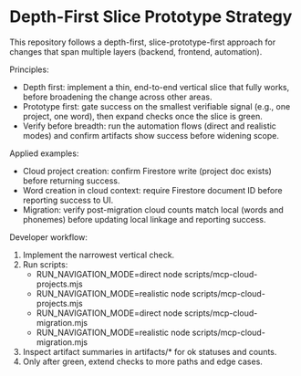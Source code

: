 # Depth-First Slice Prototype Strategy

This repository follows a depth-first, slice-prototype-first approach for changes that span multiple layers (backend, frontend, automation).

Principles:
- Depth first: implement a thin, end-to-end vertical slice that fully works, before broadening the change across other areas.
- Prototype first: gate success on the smallest verifiable signal (e.g., one project, one word), then expand checks once the slice is green.
- Verify before breadth: run the automation flows (direct and realistic modes) and confirm artifacts show success before widening scope.

Applied examples:
- Cloud project creation: confirm Firestore write (project doc exists) before returning success.
- Word creation in cloud context: require Firestore document ID before reporting success to UI.
- Migration: verify post-migration cloud counts match local (words and phonemes) before updating local linkage and reporting success.

Developer workflow:
1) Implement the narrowest vertical check.
2) Run scripts:
   - RUN_NAVIGATION_MODE=direct node scripts/mcp-cloud-projects.mjs
   - RUN_NAVIGATION_MODE=realistic node scripts/mcp-cloud-projects.mjs
   - RUN_NAVIGATION_MODE=direct node scripts/mcp-cloud-migration.mjs
   - RUN_NAVIGATION_MODE=realistic node scripts/mcp-cloud-migration.mjs
3) Inspect artifact summaries in artifacts/* for ok statuses and counts.
4) Only after green, extend checks to more paths and edge cases.

